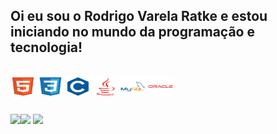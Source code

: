 ## Oi eu sou o Rodrigo Varela Ratke e estou iniciando no mundo da programação e tecnologia!

<div style="display: inline_block"><br>
  <img align="center" alt="HTML" height="30" width="40" src="https://raw.githubusercontent.com/devicons/devicon/master/icons/html5/html5-original.svg">
  <img align="center" alt="CSS" height="30" width="40" src="https://raw.githubusercontent.com/devicons/devicon/master/icons/css3/css3-original.svg">
  <img align="center" alt="C" height="30" width="40" src="https://github.com/devicons/devicon/blob/master/icons/c/c-plain.svg">
  <img align="center" alt="JAVA" height="30" width="40" src="https://github.com/devicons/devicon/blob/master/icons/java/java-plain.svg">
 <img align="center" alt="MySQL" height="30" width="40" src="https://github.com/devicons/devicon/blob/master/icons/mysql/mysql-original-wordmark.svg">
 <img align="center" alt="Oracle" height="30" width="40" src="https://github.com/devicons/devicon/blob/master/icons/oracle/oracle-original.svg">
</div>
  
  ##
 
<div> 
  <a href=["https://www.instagram.com/ratke_rodrigo/]" target="_blank"><img src="https://img.shields.io/badge/-Instagram-%23E4405F?style=for-the-badge&logo=instagram&logoColor=white" 
  <a href =["mailto:rodrigoratkee@gmail.com"]><img src="https://img.shields.io/badge/-Gmail-%23333?style=for-the-badge&logo=gmail&logoColor=white" target="_blank"></a>
  <a href=["https://www.linkedin.com/in/rodrigo-varela-ratke-63a92b114"]target="_blank"><img src="https://img.shields.io/badge/-LinkedIn-%230077B5?style=for-the-badge&logo=linkedin&logoColor=white" target="_blank"></a> 
  
</div>
